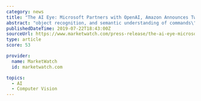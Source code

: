 ```yaml
---
category: news
title: "The AI Eye: Microsoft Partners with OpenAI, Amazon Announces Two New Robotics Fulfillment Centres and CEVA Acquires Hillcrest Labs"
abstract: "object recognition, and semantic understanding of commands\". Alicia Boler Davis, Amazon's Vice President of Global Customer Fulfillment, said: \"Ohio has been a great place to do business, serve customers and create jobs; as a result, we are thrilled to ..."
publishedDateTime: 2019-07-22T18:43:00Z
sourceUrl: https://www.marketwatch.com/press-release/the-ai-eye-microsoft-partners-with-openai-amazon-announces-two-new-robotics-fulfillment-centres-and-ceva-acquires-hillcrest-labs-2019-07-22
type: article
score: 53

provider:
  name: MarketWatch
  id: marketwatch.com

topics:
  - AI
  - Computer Vision
---
```

